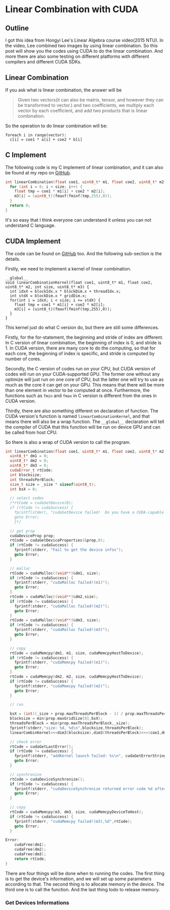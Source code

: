 # Linear Combination with CUDA

## Outline

I got this idea from Hongyi Lee's Linear Algebra course video(2015 NTU).
In the video, Lee combined two images by using linear combination.
So this post will show you the codes using CUDA to do the linear combination.
And more there are also some testing on different platforms with different compilers
and different CUDA SDKs.

## Linear Combination

If you ask what is linear combination, the answer will be
> Given two vectors(it can also be matrix, tensor, and however they can be transformed to vector.)
and two coefficients, we multiply each vector by each coefficient,
and add two products that is linear combination.

So the operation to do linear combination will be:

```
foreach i in range(vector):
  c[i] = coe1 * a[i] + coe2 * b[i]
```

## C Implement

The following code is my C implement of linear combination,
and it can also be found at my repo on
[GitHub](https://github.com/Qinka/random-cuda/blob/585f4c91f05a93d03e8f43bbfdf364028e98d027/learn-cuda/source/linear-combination.cc).

```c
int linearCombination(float coe1, uint8_t* m1, float coe2, uint8_t* m2, int size, uint8_t* m3) {
  for (int i = 0; i < size; i++) {
    float tmp = coe1 * m1[i] + coe2 * m2[i];
    m3[i] = (uint8_t)(fmaxf(fminf(tmp,255),0));
  }
  return 0;
}
```

It's so easy that I think everyone can understand it unless you
can not understand C language.

## CUDA Implement

The code can be found on [GitHub](https://github.com/Qinka/random-cuda/blob/585f4c91f05a93d03e8f43bbfdf364028e98d027/learn-cuda/source/linear-combination.cu)
too.
And the following sub-section is the details.

Firstly, we need to implement a kernel of
linear combination.

```CUDA
__global__
void linearCombinationKernel(float coe1, uint8_t* m1, float coe2, uint8_t* m2, int size, uint8_t* m3) {
  int idxX = blockIdx.x * blockDim.x + threadIdx.x;
  int stdX = blockDim.x * gridDim.x;
  for(int i = idxX; i < size; i += stdX) {
    float tmp = coe1 * m1[i] + coe2 * m2[i];
    m3[i] = (uint8_t)(fmaxf(fminf(tmp,255),0));
  }
}
```

This kernel just do what C version do, but there are still some differences.

Firstly, for the for-statement, the beginning and stride of index are different.
In C version of linear combination, the beginning of index is 0, and stride is 1. In CUDA version, there are many core to do the computing, so that for each core, the beginning of index is specific, and stride is computed by number of cores.

Secondly, the C version of codes run on your CPU, but CUDA version of codes will run on your CUDA-supported GPU.
The former one without any optimize will just run on one core of CPU,
but the latter one will try to use as much as the core it can
get on your GPU. This means that there will be more than one element in vector to be computed at once.
Furthermore, the functions such as `fmin` and `fmax` in C version is different
from the ones in CUDA version.

Thirdly, there are also something different on declaration of function.
The CUDA version's function is named `linearCombinationKernel`,
and that means there will also be a wrap function.
The `__global__` declaration will tell the compiler of CUDA that this function will be run on device GPU and can be called from host CPU.

So there is also a wrap of CUDA version to call the program.

```CPP
int linearCombination(float coe1, uint8_t* m1, float coe2, uint8_t* m2, int _size, uint8_t* m3) {
  uint8_t* dm1 = 0;
  uint8_t* dm2 = 0;
  uint8_t* dm3 = 0;
  cudaError_t rtCode;
  int blocksize;
  int threadsPerBlock;
  size_t size = _size * sizeof(uint8_t);
  int bsX = 0;

  // select codes
  /*rtCode = cudaSetDevice(0);
  if (rtCode != cudaSuccess) {
    fprintf(stderr, "cudaSetDevice failed!  Do you have a CUDA-capable GPU installed?");
    goto Error;
    }*/

  // get prop
  cudaDeviceProp prop;
  rtCode = cudaGetDeviceProperties(&prop,0);
  if (rtCode != cudaSuccess) {
    fprintf(stderr, "Fail to get the device infos");
    goto Error;
  }

  // malloc
  rtCode = cudaMalloc((void**)&dm1, size);
  if (rtCode != cudaSuccess) {
    fprintf(stderr, "cudaMalloc failed!(m1)");
    goto Error;
  }
  rtCode = cudaMalloc((void**)&dm2,size);
  if (rtCode != cudaSuccess) {
    fprintf(stderr, "cudaMalloc failed!(m2)");
    goto Error;
  }
  rtCode = cudaMalloc((void**)&dm3, size);
  if (rtCode != cudaSuccess) {
    fprintf(stderr, "cudaMalloc failed!(m3)");
    goto Error;
  }

  // copy
  rtCode = cudaMemcpy(dm1, m1, size, cudaMemcpyHostToDevice);
  if (rtCode != cudaSuccess) {
    fprintf(stderr, "cudaMemcpy failed!(m1)");
    goto Error;
  }
  rtCode = cudaMemcpy(dm2, m2, size, cudaMemcpyHostToDevice);
  if (rtCode != cudaSuccess) {
    fprintf(stderr, "cudaMemcpy failed!(m2)");
    goto Error;
  }

  // run

  bsX = (int)(_size + prop.maxThreadsPerBlock - 1) / prop.maxThreadsPerBlock;
  blocksize = min(prop.maxGridSize[0],bsX);
  threadsPerBlock = min(prop.maxThreadsPerBlock,_size);
  fprintf(stderr,"size: %d, %d\n",blocksize,threadsPerBlock);
  linearCombinKernel<<<dim3(blocksize),dim3(threadsPerBlock)>>>(coe1,dm1,coe2,dm2,_size,dm3);

  // check error
  rtCode = cudaGetLastError();
  if (rtCode != cudaSuccess) {
    fprintf(stderr, "addKernel launch failed: %s\n", cudaGetErrorString(rtCode));
    goto Error;
  }

  // synchronize
  rtCode = cudaDeviceSynchronize();
  if (rtCode != cudaSuccess) {
    fprintf(stderr, "cudaDeviceSynchronize returned error code %d after launching addKernel!\n", rtCode);
    goto Error;
  }

  // copy
  rtCode = cudaMemcpy(m3, dm3, size, cudaMemcpyDeviceToHost);
  if (rtCode != cudaSuccess) {
    fprintf(stderr, "cudaMemcpy failed!(m3),%d",rtCode);
    goto Error;
  }

Error:
    cudaFree(dm1);
    cudaFree(dm2);
    cudaFree(dm3);
    return rtCode;
}
```

There are four things will be done when to running the codes.
The first thing is to get the device's information, and we will set up
some parameters according to that.
The second thing is to allocate memory in the device.
The third one is to call the function.
And the last thing todo to release memory.

### Get Devices Informations